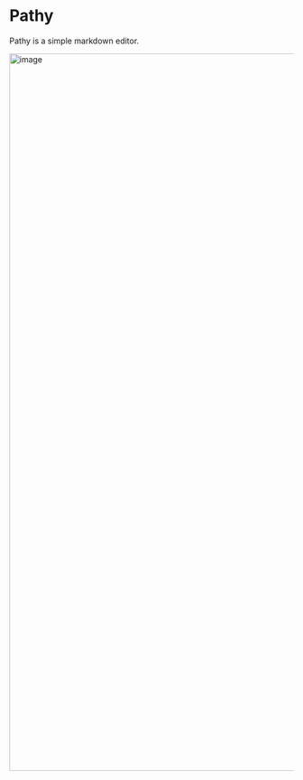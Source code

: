 # Pathy

Pathy is a simple markdown editor.

<img width="1270" alt="image" src="https://user-images.githubusercontent.com/22933053/208227312-fe2fdd33-d6af-4d0f-824c-0bedf860f8cf.png">
